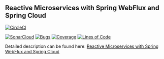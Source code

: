 ## Reactive Microservices with Spring WebFlux and Spring Cloud

[![CircleCI](https://circleci.com/gh/piomin/sample-spring-cloud-webflux.svg?style=svg)](https://circleci.com/gh/piomin/sample-spring-cloud-webflux)

[![SonarCloud](https://sonarcloud.io/images/project_badges/sonarcloud-black.svg)](https://sonarcloud.io/dashboard?id=piomin_sample-spring-cloud-webflux)
[![Bugs](https://sonarcloud.io/api/project_badges/measure?project=piomin_sample-spring-cloud-webflux&metric=bugs)](https://sonarcloud.io/dashboard?id=piomin_sample-spring-cloud-webflux)
[![Coverage](https://sonarcloud.io/api/project_badges/measure?project=piomin_sample-spring-cloud-webflux&metric=coverage)](https://sonarcloud.io/dashboard?id=piomin_sample-spring-cloud-webflux)
[![Lines of Code](https://sonarcloud.io/api/project_badges/measure?project=piomin_sample-spring-cloud-webflux&metric=ncloc)](https://sonarcloud.io/dashboard?id=piomin_sample-spring-cloud-webflux)

Detailed description can be found here: [Reactive Microservices with Spring WebFlux and Spring Cloud](https://piotrminkowski.com/2018/05/04/reactive-microservices-with-spring-webflux-and-spring-cloud/) 
